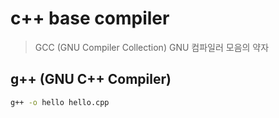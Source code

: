# c++ base compiler

> GCC (GNU Compiler Collection) GNU 컴파일러 모음의 약자

## g++ (GNU C++ Compiler)

```sh
g++ -o hello hello.cpp
```

